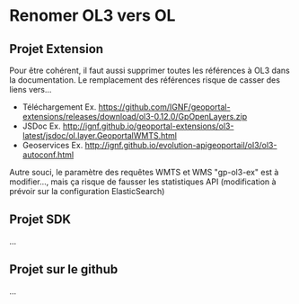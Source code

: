 Renomer OL3 vers OL
===================

Projet Extension
----------------

Pour être cohérent, il faut aussi supprimer toutes les références à OL3 dans la
documentation. Le remplacement des références risque de casser des liens vers...

* Téléchargement
Ex. https://github.com/IGNF/geoportal-extensions/releases/download/ol3-0.12.0/GpOpenLayers.zip
* JSDoc
Ex. http://ignf.github.io/geoportal-extensions/ol3-latest/jsdoc/ol.layer.GeoportalWMTS.html
* Geoservices
Ex. http://ignf.github.io/evolution-apigeoportail/ol3/ol3-autoconf.html

Autre souci, le paramètre des requêtes WMTS et WMS "gp-ol3-ex" est à modifier...,
mais ça risque de fausser les statistiques API (modification à prévoir sur la
configuration ElasticSearch)

Projet SDK
----------

...

Projet sur le github
--------------------

...
